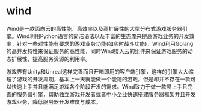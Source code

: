 # wind
Wind是一款面向云的高性能、高效率以及高扩展性的大型分布式游戏服务器引擎。Wind利用Python语言的简洁语法以及丰富的生态库来提高游戏业务的开发效率，针对一些对性能有要求的游戏业务功能(如实时战斗功能)，Wind利用Golang的高并发特性来保证服务的高性能，同时Wind接入云的组件来保证游戏服务的动态扩展性，提高服务资源的利用率。


游戏界有Unity和Unreal这样完善而且开箱即用的客户端引擎，这样的引擎大大缩短了游戏的开发周期，基本上一天就能做一个能跑的游戏。但是却并不存在一款可以快速上手并且能满足游戏各个阶段开发的需求。Wind致力于做一款易上手且完善的服务器引擎，帮助独立游戏开发者或者中小企业快速搭建服务器框架并且开发游戏业务，降低服务器开发难度与成本。
